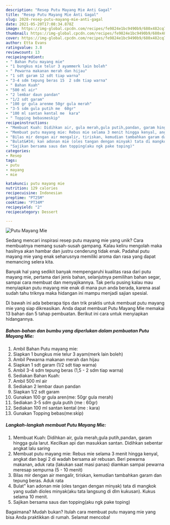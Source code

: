 ```yaml
---
description: "Resep Putu Mayang Mie Anti Gagal"
title: "Resep Putu Mayang Mie Anti Gagal"
slug: 2028-resep-putu-mayang-mie-anti-gagal
date: 2021-05-20T17:08:34.878Z
image: https://img-global.cpcdn.com/recipes/fe9824e1bc9490b9/680x482cq70/putu-mayang-mie-foto-resep-utama.jpg
thumbnail: https://img-global.cpcdn.com/recipes/fe9824e1bc9490b9/680x482cq70/putu-mayang-mie-foto-resep-utama.jpg
cover: https://img-global.cpcdn.com/recipes/fe9824e1bc9490b9/680x482cq70/putu-mayang-mie-foto-resep-utama.jpg
author: Etta Evans
ratingvalue: 3.8
reviewcount: 13
recipeingredient:
- " Bahan Putu mayang mie"
- "1 bungkus mie telur 3 ayammerk lain boleh"
- " Pewarna makanan merah dan hijau"
- "1 sdt garam 12 sdt tiap warna"
- "3-4 sdm tepung beras 15  2 sdm tiap warna"
- " Bahan Kuah"
- "500 ml air"
- "2 lembar daun pandan"
- "1/2 sdt garam"
- "100 gr gula arenme 50gr gula merah"
- "3-5 sdm gula putih me  60gr"
- "100 ml santan kental me  kara"
- " Topping bebasmeskip"
recipeinstructions:
- "Membuat Kuah: Didihkan air, gula merah,gula putih,pandan, garam hingga gula larut. Kecilkan api dan masukkan santan. Didihkan sebentar angkat lalu saring"
- "Membuat putu mayang mie: Rebus mie selama 3 menit hingga kenyal, angkat dan bagi 2 di wadah bersama air rebusan. Beri pewarna makanan, aduk rata (lakukan saat masi panas) diamkan sampai pewarna meresap sempurna (5 - 10 menit)"
- "Bilas mir dengan air mengalir, tiriskan, kemudian tambahkan garam dan tepung beras. Aduk rata"
- "Bulat&#34; kan adonan mie (oles tangan dengan minyak) tata di mangkok yang sudah dioles minyak(aku tata langsung di dlm kukusan). Kukus selama 10 menit."
- "Sajikan bersama saus dan topping(aku ngk pake toping)"
categories:
- Resep
tags:
- putu
- mayang
- mie

katakunci: putu mayang mie 
nutrition: 129 calories
recipecuisine: Indonesian
preptime: "PT25M"
cooktime: "PT34M"
recipeyield: "2"
recipecategory: Dessert

---
```



![Putu Mayang Mie](https://img-global.cpcdn.com/recipes/fe9824e1bc9490b9/680x482cq70/putu-mayang-mie-foto-resep-utama.jpg)

Sedang mencari inspirasi resep putu mayang mie yang unik? Cara membuatnya memang susah-susah gampang. Kalau keliru mengolah maka hasilnya akan hambar dan justru cenderung tidak enak. Padahal putu mayang mie yang enak seharusnya memiliki aroma dan rasa yang dapat memancing selera kita.

Banyak hal yang sedikit banyak mempengaruhi kualitas rasa dari putu mayang mie, pertama dari jenis bahan, selanjutnya pemilihan bahan segar, sampai cara membuat dan menyajikannya. Tak perlu pusing kalau mau menyiapkan putu mayang mie enak di mana pun anda berada, karena asal sudah tahu triknya maka hidangan ini mampu menjadi sajian spesial.




Di bawah ini ada beberapa tips dan trik praktis untuk membuat putu mayang mie yang siap dikreasikan. Anda dapat membuat Putu Mayang Mie memakai 13 bahan dan 5 tahap pembuatan. Berikut ini cara untuk menyiapkan hidangannya.

<!--inarticleads1-->

##### Bahan-bahan dan bumbu yang diperlukan dalam pembuatan Putu Mayang Mie:

1. Ambil  Bahan Putu mayang mie:
1. Siapkan 1 bungkus mie telur 3 ayam(merk lain boleh)
1. Ambil  Pewarna makanan merah dan hijau
1. Siapkan 1 sdt garam (1/2 sdt tiap warna)
1. Ambil 3-4 sdm tepung beras (1,5 - 2 sdm tiap warna)
1. Sediakan  Bahan Kuah:
1. Ambil 500 ml air
1. Sediakan 2 lembar daun pandan
1. Siapkan 1/2 sdt garam
1. Gunakan 100 gr gula aren(me: 50gr gula merah)
1. Sediakan 3-5 sdm gula putih (me : 60gr)
1. Sediakan 100 ml santan kental (me : kara)
1. Gunakan  Topping bebas(me:skip)




<!--inarticleads2-->

##### Langkah-langkah membuat Putu Mayang Mie:

1. Membuat Kuah: Didihkan air, gula merah,gula putih,pandan, garam hingga gula larut. Kecilkan api dan masukkan santan. Didihkan sebentar angkat lalu saring
1. Membuat putu mayang mie: Rebus mie selama 3 menit hingga kenyal, angkat dan bagi 2 di wadah bersama air rebusan. Beri pewarna makanan, aduk rata (lakukan saat masi panas) diamkan sampai pewarna meresap sempurna (5 - 10 menit)
1. Bilas mir dengan air mengalir, tiriskan, kemudian tambahkan garam dan tepung beras. Aduk rata
1. Bulat&#34; kan adonan mie (oles tangan dengan minyak) tata di mangkok yang sudah dioles minyak(aku tata langsung di dlm kukusan). Kukus selama 10 menit.
1. Sajikan bersama saus dan topping(aku ngk pake toping)




Bagaimana? Mudah bukan? Itulah cara membuat putu mayang mie yang bisa Anda praktikkan di rumah. Selamat mencoba!

